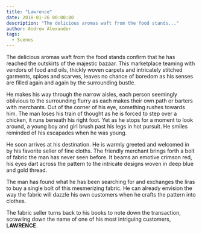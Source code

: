 ```yaml
---
title: "Lawrence"
date: 2018-01-26 00:00:00
description: "The delicious aromas waft from the food stands..."
author: Andrew Alexander
tags:
  - Scenes
---
```


The delicious aromas waft from the food stands confirm that he has reached the outskirts of the majestic bazaar. This marketplace teaming with vendors of food and oils, thickly woven carpets and intricately stitched garments, spices and scarves, leaves no chance of boredom as his senses are filled again and again by the surrounding bustle.

He makes his way through the narrow aisles, each person seemingly oblivious to the surrounding flurry as each makes their own path or barters with merchants. Out of the corner of his eye, something rushes towards him. The man loses his train of thought as he is forced to step over a chicken, it runs beneath his right foot. Yet as he stops for a moment to look around, a young boy and girl brush past his legs in hot pursuit. He smiles reminded of his escapades when he was young.

He soon arrives at his destination. He is warmly greeted and welcomed in by his favorite seller of fine cloths. The friendly merchant brings forth a bolt of fabric the man has never seen before. It beams an emotive crimson red, his eyes dart across the pattern to the intricate designs woven in deep blue and gold thread.

The man has found what he has been searching for and exchanges the liras to buy a single bolt of this mesmerizing fabric. He can already envision the way the fabric will dazzle his own customers when he crafts the pattern into clothes.

The fabric seller turns back to his books to note down the transaction, scrawling down the name of one of his most intriguing customers, **LAWRENCE**.
